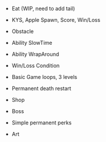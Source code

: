 - Eat (WIP, need to add tail)
- KYS, Apple Spawn, Score, Win/Loss
- Obstacle
- Ability SlowTime
- Ability WrapAround

- Win/Loss Condition
- Basic Game loops, 3 levels
- Permanent death restart
- Shop
- Boss
- Simple permanent perks
- Art










